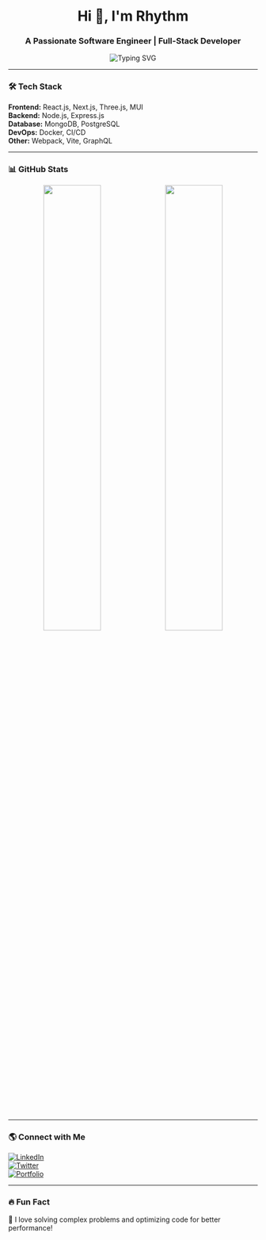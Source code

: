<h1 align="center">Hi 👋, I'm Rhythm</h1>
<h3 align="center">A Passionate Software Engineer | Full-Stack Developer</h3>

<p align="center">
  <img src="https://readme-typing-svg.demolab.com?font=Fira+Code&pause=1000&color=F75C7E&width=435&lines=Software+Engineer+at+InsideMaps;5%2B+Years+Experience;Full-Stack+Developer;Open-Source+Contributor;Always+learning+new+things" alt="Typing SVG" />
</p>

---

### 🛠 Tech Stack  
**Frontend:** React.js, Next.js, Three.js, MUI  
**Backend:** Node.js, Express.js  
**Database:** MongoDB, PostgreSQL  
**DevOps:** Docker, CI/CD  
**Other:** Webpack, Vite, GraphQL  

---

### 📊 GitHub Stats  

<p align="center">
  <img width="48%" src="https://github-readme-stats.vercel.app/api?username=rhythm-shabab&show_icons=true&theme=radical" />
  <img width="48%" src="https://github-readme-streak-stats.herokuapp.com/?user=rhythm-shabab&theme=radical" />
</p>

---

### 🌎 Connect with Me  
[![LinkedIn](https://img.shields.io/badge/LinkedIn-0A66C2?style=for-the-badge&logo=linkedin&logoColor=white)](https://www.linkedin.com/in/shabab-hossain-rhythm)  
[![Twitter](https://img.shields.io/badge/Twitter-1DA1F2?style=for-the-badge&logo=twitter&logoColor=white)](https://twitter.com/your-twitter)  
[![Portfolio](https://img.shields.io/badge/Portfolio-%23000000.svg?style=for-the-badge&logo=firefox&logoColor=#FF7139)](https://your-portfolio.com)  

---

### 🔥 Fun Fact  
🎯 I love solving complex problems and optimizing code for better performance!  
